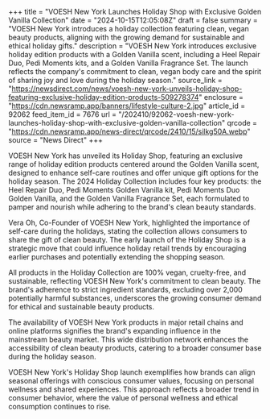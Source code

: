 +++
title = "VOESH New York Launches Holiday Shop with Exclusive Golden Vanilla Collection"
date = "2024-10-15T12:05:08Z"
draft = false
summary = "VOESH New York introduces a holiday collection featuring clean, vegan beauty products, aligning with the growing demand for sustainable and ethical holiday gifts."
description = "VOESH New York introduces exclusive holiday edition products with a Golden Vanilla scent, including a Heel Repair Duo, Pedi Moments kits, and a Golden Vanilla Fragrance Set. The launch reflects the company's commitment to clean, vegan body care and the spirit of sharing joy and love during the holiday season."
source_link = "https://newsdirect.com/news/voesh-new-york-unveils-holiday-shop-featuring-exclusive-holiday-edition-products-509278374"
enclosure = "https://cdn.newsramp.app/banners/lifestyle-culture-2.jpg"
article_id = 92062
feed_item_id = 7676
url = "/202410/92062-voesh-new-york-launches-holiday-shop-with-exclusive-golden-vanilla-collection"
qrcode = "https://cdn.newsramp.app/news-direct/qrcode/2410/15/silkg50A.webp"
source = "News Direct"
+++

<p>VOESH New York has unveiled its Holiday Shop, featuring an exclusive range of holiday edition products centered around the Golden Vanilla scent, designed to enhance self-care routines and offer unique gift options for the holiday season. The 2024 Holiday Collection includes four key products: the Heel Repair Duo, Pedi Moments Golden Vanilla kit, Pedi Moments Duo Golden Vanilla, and the Golden Vanilla Fragrance Set, each formulated to pamper and nourish while adhering to the brand's clean beauty standards.</p><p>Vera Oh, Co-Founder of VOESH New York, highlighted the importance of self-care during the holidays, stating the collection allows consumers to share the gift of clean beauty. The early launch of the Holiday Shop is a strategic move that could influence holiday retail trends by encouraging earlier purchases and potentially extending the shopping season.</p><p>All products in the Holiday Collection are 100% vegan, cruelty-free, and sustainable, reflecting VOESH New York's commitment to clean beauty. The brand's adherence to strict ingredient standards, excluding over 2,000 potentially harmful substances, underscores the growing consumer demand for ethical and sustainable beauty products.</p><p>The availability of VOESH New York products in major retail chains and online platforms signifies the brand's expanding influence in the mainstream beauty market. This wide distribution network enhances the accessibility of clean beauty products, catering to a broader consumer base during the holiday season.</p><p>VOESH New York's Holiday Shop launch exemplifies how brands can align seasonal offerings with conscious consumer values, focusing on personal wellness and shared experiences. This approach reflects a broader trend in consumer behavior, where the value of personal wellness and ethical consumption continues to rise.</p>